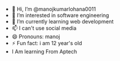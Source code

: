 - 👋 Hi, I’m @manojkumarlohana0011
- 👀 I’m interested in software engineering 
- 🌱 I’m currently learning web development
- 📫 I can't use social media
- 😄 Pronouns: manoj
- ⚡ Fun fact: i am 12 year's old
- I Am learning From Aptech

<!---
manojkumarlohana0011/manojkumarlohana0011 is a ✨ special ✨ repository because its `README.md` (this file) appears on your GitHub profile.
You can click the Preview link to take a look at your changes.
--->
